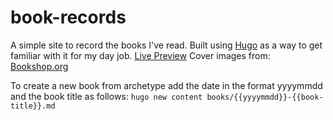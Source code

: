 # book-records

A simple site to record the books I've read. Built using [Hugo]() as a way to get familiar with it for my day job. [Live Preview](https://books-read-m6j3.vercel.app/) Cover images from: [Bookshop.org](https://uk.bookshop.org/)

To create a new book from archetype add the date in the format yyyymmdd and the book title as follows: `hugo new content books/{{yyyymmdd}}-{{book-title}}.md`


